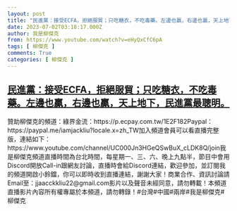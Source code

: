 ```yaml
---
layout: post
title: "民進黨：接受ECFA，拒絕服貿；只吃糖衣，不吃毒藥。左邊也贏，右邊也贏，天上地下，民進黨最聰明。"
date: 2023-07-02T03:18:17.000Z
author: 我是柳傑克
from: https://www.youtube.com/watch?v=eHyQxCfC6pA
tags: [ 柳傑克 ]
comments: True
categories: [ 柳傑克 ]
---
```

<!--1688267897000-->
[民進黨：接受ECFA，拒絕服貿；只吃糖衣，不吃毒藥。左邊也贏，右邊也贏，天上地下，民進黨最聰明。](https://www.youtube.com/watch?v=eHyQxCfC6pA)
------

<div>
贊助柳傑克的頻道：綠界金流：https://p.ecpay.com.tw/1E2F182Paypal：https://paypal.me/iamjackliu?locale.x=zh_TW加入頻道會員可以看直播完整版，連結如下：https://www.youtube.com/channel/UC000Jn3HGeQSwBuX_cLDK8Q/join我是柳傑克頻道直播時間為台北時間，每星期一、三、六、晚上九點半，節目中會用Discord開放Call-in跟網友討論，直播時會給Discord連結，歡迎參加，並訂閱我的頻道開啟小鈴鐺，你可以即時收到直播連結，謝謝大家！商業合作、資訊討論請Email至：jjaacckkliu22@gmail.com影片以及聲音未經同意，請勿轉載！本頻道直播影片內容所有權專屬於本頻道，請勿轉錄！#台灣#中國#兩岸#我是柳傑克#柳傑克
</div>
